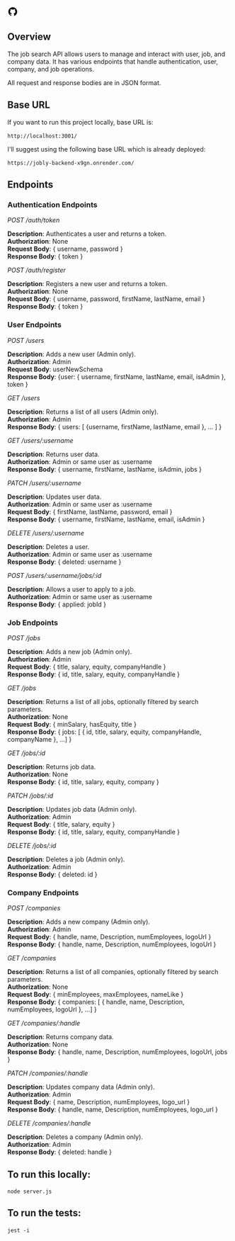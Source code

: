 [![Github](github.png)](https://github.com/coderhimanshu1/Job-Search-API)



## Overview

The job search API allows users to manage and interact with user, job, and company data. It has various endpoints that handle authentication, user, company, and job operations.

All request and response bodies are in JSON format.

## Base URL

If you want to run this project locally, base URL is:<br />

```
http://localhost:3001/
```

I'll suggest using the following base URL which is already deployed:

```
https://jobly-backend-x9gn.onrender.com/
```

## Endpoints

### Authentication Endpoints

_POST /auth/token_

**Description**: Authenticates a user and returns a token.<br />
**Authorization**: None<br />
**Request Body**: { username, password }<br />
**Response Body**: { token }<br />

_POST /auth/register_

**Description**: Registers a new user and returns a token.<br />
**Authorization**: None<br />
**Request Body**: { username, password, firstName, lastName, email }<br />
**Response Body**: { token }<br />

### User Endpoints

_POST /users_

**Description**: Adds a new user (Admin only).<br />
**Authorization**: Admin<br />
**Request Body**: userNewSchema<br />
**Response Body**: {user: { username, firstName, lastName, email, isAdmin }, token }

_GET /users_

**Description**: Returns a list of all users (Admin only).<br />
**Authorization**: Admin<br />
**Response Body**: { users: [ {username, firstName, lastName, email }, ... ] }<br />

_GET /users/:username_

**Description**: Returns user data.<br />
**Authorization**: Admin or same user as :username<br />
**Response Body**: { username, firstName, lastName, isAdmin, jobs }<br />

_PATCH /users/:username_

**Description**: Updates user data.<br />
**Authorization**: Admin or same user as :username<br />
**Request Body**: { firstName, lastName, password, email }<br />
**Response Body**: { username, firstName, lastName, email, isAdmin }<br />

_DELETE /users/:username_

**Description**: Deletes a user.<br />
**Authorization**: Admin or same user as :username<br />
**Response Body**: { deleted: username }<br />

_POST /users/:username/jobs/:id_

**Description**: Allows a user to apply to a job.<br />
**Authorization**: Admin or same user as :username<br />
**Response Body**: { applied: jobId }<br />

### Job Endpoints

_POST /jobs_

**Description**: Adds a new job (Admin only).<br />
**Authorization**: Admin<br />
**Request Body**: { title, salary, equity, companyHandle }<br />
**Response Body**: { id, title, salary, equity, companyHandle }<br />

_GET /jobs_

**Description**: Returns a list of all jobs, optionally filtered by search parameters.<br />
**Authorization**: None<br />
**Request Body**: { minSalary, hasEquity, title }<br />
**Response Body**: { jobs: [ { id, title, salary, equity, companyHandle, companyName }, ...] }<br />

_GET /jobs/:id_

**Description**: Returns job data.<br />
**Authorization**: None<br />
**Response Body**: { id, title, salary, equity, company }<br />

_PATCH /jobs/:id_

**Description**: Updates job data (Admin only).<br />
**Authorization**: Admin<br />
**Request Body**: { title, salary, equity }<br />
**Response Body**: { id, title, salary, equity, companyHandle }<br />

_DELETE /jobs/:id_

**Description**: Deletes a job (Admin only).<br />
**Authorization**: Admin<br />
**Response Body**: { deleted: id }<br />

### Company Endpoints

_POST /companies_

**Description**: Adds a new company (Admin only).<br />
**Authorization**: Admin<br />
**Request Body**: { handle, name, Description, numEmployees, logoUrl }<br />
**Response Body**: { handle, name, Description, numEmployees, logoUrl }<br />

_GET /companies_

**Description**: Returns a list of all companies, optionally filtered by search parameters.<br />
**Authorization**: None<br />
**Request Body**: { minEmployees, maxEmployees, nameLike }<br />
**Response Body**: { companies: [ { handle, name, Description, numEmployees, logoUrl }, ...] }<br />

_GET /companies/:handle_

**Description**: Returns company data.<br />
**Authorization**: None<br />
**Response Body**: { handle, name, Description, numEmployees, logoUrl, jobs }<br />

_PATCH /companies/:handle_

**Description**: Updates company data (Admin only).<br />
**Authorization**: Admin<br />
**Request Body**: { name, Description, numEmployees, logo_url }<br />
**Response Body**: { handle, name, Description, numEmployees, logo_url } <br />

_DELETE /companies/:handle_

**Description**: Deletes a company (Admin only).<br />
**Authorization**: Admin<br />
**Response Body**: { deleted: handle }<br />

## To run this locally:

    node server.js

## To run the tests:

    jest -i
